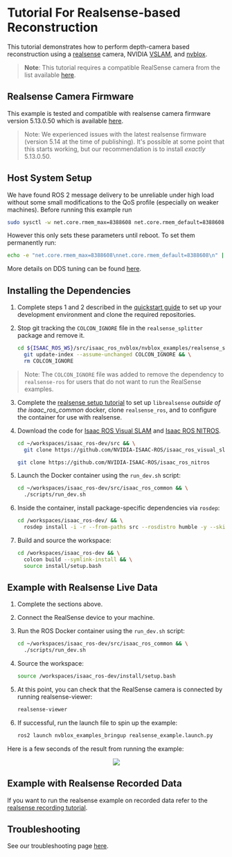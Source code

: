 # Tutorial For Realsense-based Reconstruction

This tutorial demonstrates how to perform depth-camera based reconstruction using a [realsense](https://www.intel.com/content/www/us/en/architecture-and-technology/realsense-overview.html) camera, NVIDIA [VSLAM](https://github.com/NVIDIA-ISAAC-ROS/isaac_ros_visual_slam), and [nvblox](https://github.com/NVIDIA-ISAAC-ROS/isaac_ros_nvblox).

> **Note**: This tutorial requires a compatible RealSense camera from the list available [here](https://github.com/NVIDIA-ISAAC-ROS/.github/blob/main/profile/realsense-setup.md#camera-compatibility).

## Realsense Camera Firmware

This example is tested and compatible with realsense camera firmware version 5.13.0.50 which is available [here](https://dev.intelrealsense.com/docs/firmware-releases).

> Note: We experienced issues with the latest realsense firmware (version 5.14 at the time of publishing). It's possible at some point that this starts working, but our recommendation is to install *exactly* 5.13.0.50.

## Host System Setup

We have found ROS 2 message delivery to be unreliable under high load without some small modifications to the QoS profile (especially on weaker machines). Before running this example run
```bash
sudo sysctl -w net.core.rmem_max=8388608 net.core.rmem_default=8388608
```

However this only sets these parameters until reboot. To set them permanently run:
```bash
echo -e "net.core.rmem_max=8388608\nnet.core.rmem_default=8388608\n" | sudo tee /etc/sysctl.d/60-cyclonedds.conf
```
More details on DDS tuning can be found [here](https://docs.ros.org/en/rolling/How-To-Guides/DDS-tuning.html).

## Installing the Dependencies

1. Complete steps 1 and 2 described in the [quickstart guide](../README.md#quickstart) to set up your development environment and clone the required repositories.

2. Stop git tracking the `COLCON_IGNORE` file in the `realsense_splitter` package and remove it.

    ```bash
    cd ${ISAAC_ROS_WS}/src/isaac_ros_nvblox/nvblox_examples/realsense_splitter && \
      git update-index --assume-unchanged COLCON_IGNORE && \
      rm COLCON_IGNORE
    ```

> Note: The `COLCON_IGNORE` file was added to remove the dependency to `realsense-ros` for users that do not want to run the RealSense examples.

3. Complete the [realsense setup tutorial](https://github.com/NVIDIA-ISAAC-ROS/.github/blob/main/profile/realsense-setup.md) to set up `librealsense` *outside of the isaac_ros_common* docker, clone `realsense_ros`, and to configure the container for use with realsense.

4. Download the code for [Isaac ROS Visual SLAM](https://github.com/NVIDIA-ISAAC-ROS/isaac_ros_visual_slam.git) and [Isaac ROS NITROS](https://github.com/NVIDIA-ISAAC-ROS/isaac_ros_nitros).

    ```bash
    cd ~/workspaces/isaac_ros-dev/src && \
      git clone https://github.com/NVIDIA-ISAAC-ROS/isaac_ros_visual_slam.git
    ```

    ```bash
    git clone https://github.com/NVIDIA-ISAAC-ROS/isaac_ros_nitros
    ```

5. Launch the Docker container using the `run_dev.sh` script:

    ```bash
    cd ~/workspaces/isaac_ros-dev/src/isaac_ros_common && \
      ./scripts/run_dev.sh
    ```

6. Inside the container, install package-specific dependencies via `rosdep`:

    ```bash
    cd /workspaces/isaac_ros-dev/ && \
      rosdep install -i -r --from-paths src --rosdistro humble -y --skip-keys "libopencv-dev libopencv-contrib-dev libopencv-imgproc-dev python-opencv python3-opencv nvblox"
    ```

7. Build and source the workspace:

    ```bash
    cd /workspaces/isaac_ros-dev && \
      colcon build --symlink-install && \
      source install/setup.bash
    ```

## Example with Realsense Live Data

1. Complete the sections above.

2. Connect the RealSense device to your machine.

3. Run the ROS Docker container using the `run_dev.sh` script:

    ```bash
    cd ~/workspaces/isaac_ros-dev/src/isaac_ros_common && \
      ./scripts/run_dev.sh
    ```

4. Source the workspace:

    ```bash
    source /workspaces/isaac_ros-dev/install/setup.bash
    ```

5. At this point, you can check that the RealSense camera is connected by running realsense-viewer:

    ```bash
    realsense-viewer
    ```

6. If successful, run the launch file to spin up the example:

    ```bash
    ros2 launch nvblox_examples_bringup realsense_example.launch.py
    ```

Here is a few seconds of the result from running the example:

<div align="center"><img src="../resources/realsense_example.gif"/></div>

## Example with Realsense Recorded Data

If you want to run the realsense example on recorded data refer to the [realsense recording tutorial](./tutorial-realsense-record.md).

## Troubleshooting

See our troubleshooting page [here](troubleshooting-nvblox-realsense.md).
